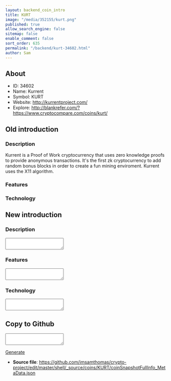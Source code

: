 ```yaml
---
layout: backend_coin_intro
title: KURT
image: "/media/352155/kurt.png"
published: true
allow_search_engine: false
sitemap: false
enable_comment: false
sort_order: 635
permalink: "/backend/kurt-34602.html"
author: Sam
---
```


## About

- ID: 34602
- Name: Kurrent
- Symbol: KURT
- Website: http://kurrentproject.com/
- Explore: http://blankrefer.com/?https://www.cryptocompare.com/coins/kurt/


## Old introduction

### Description

<p>Kurrent is a Proof of Work cryptocurrency that uses zero knowledge proofs to provide anonymous transactions. It&#39;s the first zk cryptocurrency to add random bonus blocks in order to create a fun mining enviroment. Kurrent uses the X11 algorithm.</p>

### Features


### Technology




## New introduction


### Description
<textarea id="meta_description" name="description"></textarea>

### Features
<textarea id="meta_features" name="features"></textarea>

### Technology
<textarea id="meta_technology" name="technology"></textarea>


## Copy to Github

<textarea id="coinsnapshotfullinfo_metadata"></textarea>

<a href="#gen" onclick="generateMetaDatJson()">Generate</a>

- **Source file**: <a href="https://github.com/imsamthomas/crypto-project/edit/master/shell/_source/coins/KURT/coinSnapshotFullInfo_MetaData.json">https://github.com/imsamthomas/crypto-project/edit/master/shell/_source/coins/KURT/coinSnapshotFullInfo_MetaData.json</a>

